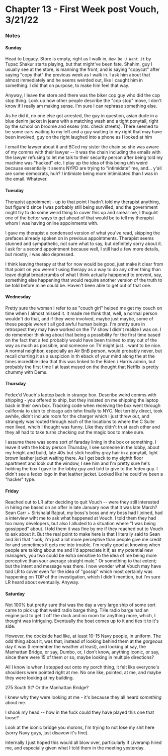 # Chapter 13 - First Week post Vouch, 3/21/22

### Notes

#### Sunday

Head to Legacy. Store is empty, right as I walk in, `How Do U Want it` by Tupac Shakur starts playing, but that might've been fate. Shahim, guy I usually see at the store, is manning the front, and is saying "copycat" after saying "copy that" the previous week as I walk in. I ask him about that almost immediately and he seems weirded out, like I caught him in something. I did that on purpose, to make him feel that way.

Anyway, I leave the store and there was the biker cop guy who did the cop stop thing. Look up how other people describe the "cop stop" move, I don't know if I really am making sense. I'm sure I can rephrase something else.

As he did it, no one else got arrested, the guy in question, asian dude in a blue denim jacket in jeans with a matching wash and a tight ponytail, right by the school on broome and essex (nts: check streets). There seemed to be some cars waiting to my left and a guy waiting to my right that may have been involved, guy on the right laughed into a phone as I looked at him

I email the lawyer about it and BCcd my sister the chain so she was aware of my comms with their lawyer -- it was the chain including the emails with the lawyer refusing to let me talk to their security person after being told my machine was "hacked" etc. I play up the idea of this being uhh weird because essentially it seems NYPD are trying to "intimidate" me, and... y'all are some democrats, huh? I intimiate being more intimidated than I was in the email. Whatever.

#### Tuesday

Therapist appoinment - up to that point I hadn't told my therapist anything, but figure'd since I was porbably still being survilled, and the government might try to do some weird thing to cover this up and smear me, I thoguht one of the better ways to get ahead of that would be to tell my therapist whom I was having online appoinments with.

I gave my therapist a condensed version of what you've read, skipping the prefaces already spoken on in previous appointments. Therapist seems stunned and sympathetic, not sure what to say, but definitely sorry about it. I ask for a second appointment because well, I still had a few more details, but mostly, I was also depressed.

I think leaving therapy at that for now would be good, just make it clear from that point on you weren't using therapy as a way to do any other thing than leave digital breadcrumbs of what I think actually happened to prevent, say, something else happening that would require another version of the truth to be told before mine could be. Haven't been able to get out of that one.

#### Wednesday

Pretty sure the woman I refer to as "couch girl" helped me get my couch on time when I almost missed it. It made me think that, well, a normal person wouldn't do that, and if they were involved, maybe just maybe, some of these people weren't all god awful human beings. I'm pretty sure in retrospect they may have worked on the TV show I didn't realize I was on. I do remember thinking about that being a possibility for the first time based on the fact that a fed probably would have been trained to stay out of the way as much as possible, and someone on TV might just... want to be nice. A normal neighbor, especially an Air BnB person, would probably never, but recall charting it as a suspicion in th eback of your mind along the at the times incredible idea that this was linked to the Biden / Harris admin, but probably the first time I at least mused on the thought that Netflix is pretty chummy with Dems.

#### Thursday

Fedex'd Vouch's laptop back in strange box. Describe weird comms with shipping - you offered to ship, but they insisted on me shipping the laptop back in their own box. Tracking code when receiving the box went through california to utah to chicago adn tehn finally to NYC. Not terribly direct, took awhile, didn't include room for the charger which I just threw out, and strangely was routed through each of the locations to where the C Suite men lived, whcih I thought was funny. Like they didn't trust each other and they all had to take turns checking out the magic box to make sure.

I assume there was some sort of faraday lining in the box or something. I leave it with the lobby person Thursday, I see someone in the lobby, about my height and build, late 40s but slick healthy gray hair in a ponytail, light brown leather jacket waiting there. As I get back to my eighth floor apartment and look out the window, I see him and I'm pretty sure he's holding the box I gave to the lobby guy and told to give to the fedex guy. I didn't see a fedex logo in that leather jacket. Looked like he could've been a "hacker" type.

#### Friday

Reached out to LR after deciding to quit Vouch -- were they still interested in hiring me based on an offer in late January now that it was late March? Sean Carr + Sirishalal Rajput, my boss's boss and my boss had I joined, had a interview wiht me to ask what happened at Vouch. I told them they had too many developers, but also I alluded to a situation where "I was being gossipped" about. I told them it was fine by me if they reached out to Vouch to ask about it. But the real point to make here is that I literally said to Sean and Siri that "look, i'm just a lot more perceptive than people give me credit for and sometimes it gets me into trouble. I'm really good at knowing when people are talking about me and I'd appreciate it if, as my potential new managers, you two could be extra sensitive to the idea of me being more perceptive than your average straight male." Or something to that extent; but the intent and message was there. I now wonder what Vouch may have told LR to cover even for the idea of "gossip" which most certainly was happening on TOP of the investigation, which I didn't mention, but I'm sure LR heard about eventually. Anyway.

#### Saturday

Not 100% but pretty sure thsi was the day a very large ship of some sort came to pick up that weird radio barge thing. THe radio barge had an engine just to get it off the dock and no room for anything more, which, I thought was intriguing. Eventually the boat comes up to it and ties it to it's side.

However, the dockside had like, at least 10-15 Navy people, in uniform. The odd thing about it, was that, instead of looking behind them at the _gorgeous_ day it was (I remember the weather at least), and looking at say, the Manhattan Bridge, or say, Dumbo, or, I don't know, anything iconic, or say, since there were 15 of them or so, maybe looking in multiple directions?

All I know is when I stepped out onto my porch thing, it felt like everyone's shoulders were pointed right at me. No one like, pointed, at me, and maybe they were looking at my building.

275 South St? Or the Manhattan Bridge?

I knew why they were looking at me - it's because they all heard _something_ about me.

I shook my head -- how in the fuck could they have played this one that loose?

Look at the iconic bridge you morons, I'm trying to not lose my shit here (sorry Navy guys, just disavow it's fine).

Internally I just hoped this would all blow over, particularly if Liveramp hired me, and especially given what I told them in the meeting yesterday.
